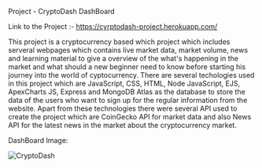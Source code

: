 Project - CryptoDash DashBoard



Link to the Project :- https://cyrptodash-project.herokuapp.com/



This project is a cryptocurrency based which project which includes serveral webpages which contains live market data, market volume, news and learning material to give a overview of the what's happening in the market and what should a new beginner need to know before starting his journey into the world of cyptocurrency. There are several techologies used in this project which are JavaScript, CSS, HTML, Node JavaScript, EJS, ApexCharts JS, Express and MongoDB Atlas as the database to store the data of the users who want to sign up for the regular information from the website.
Apart from these technologies there were several API used to create the project which are CoinGecko API for market data and also News API for the latest news in the market about the cryptocurrency market. 


DashBoard Image:





 
![CryptoDash](https://user-images.githubusercontent.com/110890327/200176685-8ed2f209-b983-4e05-bff2-cae5bbaa4399.jpg)
